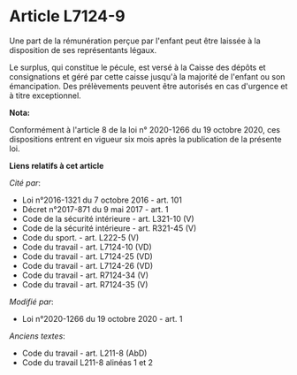 # Article L7124-9

Une part de la rémunération perçue par l'enfant peut être laissée à la disposition de ses représentants légaux.

Le surplus, qui constitue le pécule, est versé à la Caisse des dépôts et consignations et géré par cette caisse jusqu'à la
majorité de l'enfant ou son émancipation. Des prélèvements peuvent être autorisés en cas d'urgence et à titre exceptionnel.

**Nota:**

Conformément à l'article 8 de la loi n° 2020-1266 du 19 octobre 2020, ces dispositions entrent en vigueur six mois après la
publication de la présente loi.

**Liens relatifs à cet article**

_Cité par_:

  - Loi n°2016-1321 du 7 octobre 2016 - art. 101
  - Décret n°2017-871 du 9 mai 2017 - art. 1
  - Code de la sécurité intérieure - art. L321-10 (V)
  - Code de la sécurité intérieure - art. R321-45 (V)
  - Code du sport. - art. L222-5 (V)
  - Code du travail - art. L7124-10 (VD)
  - Code du travail - art. L7124-25 (VD)
  - Code du travail - art. L7124-26 (VD)
  - Code du travail - art. R7124-34 (V)
  - Code du travail - art. R7124-35 (V)

_Modifié par_:

  - Loi n°2020-1266 du 19 octobre 2020 - art. 1

_Anciens textes_:

  - Code du travail - art. L211-8 (AbD)
  - Code du travail L211-8 alinéas 1 et 2
